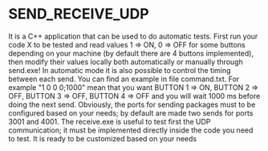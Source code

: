 # SEND_RECEIVE_UDP
It is a C++ application that can be used to do automatic tests. First run your code X to be tested and read values 1 => ON, 0 => OFF for some buttons depending on your machine (by default there are 4 buttons implemented), then modify their values locally both automatically or manually through send.exe! In automatic mode it is also possible to control the timing between each send. You can find an example in file command.txt. For example "1 0 0 0;1000" mean that you want BUTTON 1 => ON, BUTTON 2 => OFF, BUTTON 3 => OFF, BUTTON 4 => OFF and you will wait 1000 ms before doing the next send.
Obviously, the ports for sending packages must to be configured based on your needs; by default are made two sends for ports 3001 and 4001. The receive.exe is useful to test first the UDP communication; it must be implemented directly inside the code you need to test. It is ready to be customized based on your needs

